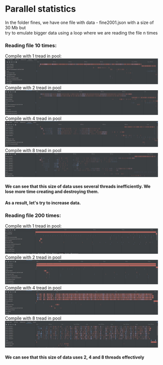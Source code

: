 # Parallel statistics

In the folder fines, we have one file with data - fine2001.json with a size of 30 Mb but  
try to emulate bigger data using a loop where we are reading the file n times

### Reading file 10 times:

Compile with 1 tread in pool:
![](src/main/resources/image_1.png)
Compile with 2 tread in pool
![](src/main/resources/image_2.png)
Compile with 4 tread in pool
![](src/main/resources/image_3.png)
Compile with 8 tread in pool
![](src/main/resources/image_4.png)

#### We can see that this size of data uses several threads inefficiently.  We lose more time creating and destroying them.
#### As a result, let's try to increase data. 

### Reading file 200 times:

Compile with 1 tread in pool:
![](src/main/resources/image_5.png)
Compile with 2 tread in pool
![](src/main/resources/image_6.png)
Compile with 4 tread in pool
![](src/main/resources/image_7.png)
Compile with 8 tread in pool
![](src/main/resources/image_8.png)
#### We can see that this size of data uses 2, 4 and 8 threads effectively 
